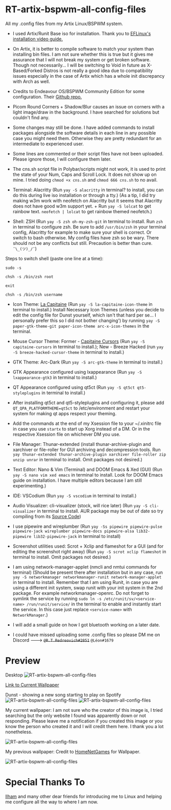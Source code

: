 # RT-artix-bspwm-all-config-files
All my .config files from my Artix Linux/BSPWM system.

- I used Artix/Runit Base iso for installation. Thank you to [EFLinux's installation video guide.](https://www.youtube.com/watch?v=mIpZA6z-Ctk)

- On Artix, it is better to compile software to match your system than installing bin files. I am not sure whether this is true but it gives me assurance that I will not break my system or get broken software. Though not necessarily... I will be switching to Void in future as X-Based/Forked Distros is not really a good idea due to compatibility issues especially in the case of Artix which has a whole init discrepancy with Arch as well.

- Credits to Endeavour OS/BSPWM Community Edition for some configuration. Their [Github repo.](https://github.com/EndeavourOS-Community-Editions/bspwm)

- Picom Round Corners + Shadow/Blur causes an issue on corners with a light image/draw in the background. I have searched for solutions but couldn't find any.

- Some changes may still be done. I have added commands to install packages alongside the software details in each line in any possible case you might need them. Otherwise they are pretty redundant for an intermediate to experienced user.

- Some lines are commented or their script files have not been uploaded. Please ignore those, I will configure them later.

- The cns.sh script file in Polybar/scripts might not work, it is used to print the state of your Num, Caps and Scroll Lock. It does not show up on mine. I tried doing `chmod +x cns.sh` and `chmod 666 cns.sh` to no avail.

- Terminal: Alacritty (Run `yay -S alacritty` in terminal? to install, you can do this during live iso installation or through a tty.) (As a tip, I did try making w3m work with neofetch on Alacritty but it seems that Alacritty does not have good w3m support yet. + Run `yay -S lolcat` to get rainbow text. `neofetch | lolcat` to get rainbow themed neofetch.)

- Shell: ZSH (Run `yay -S zsh oh-my-zsh-git` in terminal to install. Run `zsh` in terminal to configure zsh. Be sure to add `/usr/bin/zsh` in your terminal config, Alacritty for example to make sure your shell is correct. Or switch to bash otherwise. My config files have zsh so be wary. There should not be any conflicts but still. Precaution is better than cure. `¯\_(ツ)_/¯`)

Steps to switch shell (paste one line at a time):
```
sudo -s

chsh -s /bin/zsh root

exit

chsh -s /bin/zsh username
```

- Icon Theme: [La Capitaine](https://store.kde.org/p/1148695/) (Run `yay -S la-capitaine-icon-theme` in terminal to install.) Install Necessary Icon Themes (unless you decide to edit the config file for Dunst yourself, which isn't that hard per se... I personally prefer this so I did not bother changing') by running `yay -S paper-gtk-theme-git paper-icon-theme arc-x-icon-themes` in the terminal.

- Mouse Cursor Theme: Former - [Capitaine Cursors](https://store.kde.org/p/1148692) (Run `yay -S capitaine-cursors` in terminal to install.); New - Breeze Hacked (run `yay -S breeze-hacked-cursor-theme` in terminal to install.)

- GTK Theme: Arc-Dark (Run `yay -S arc-gtk-theme` in terminal to install.)

- GTK Appearance configured using lxappearance (Run `yay -S lxappearance-gtk3` in terminal to install.)

- QT Appearance configured using qt5ct (Run `yay -S qt5ct qt5-styleplugins` in terminal to install.)

- After installing qt5ct and qt5-styleplugins and configuring it, please add `QT_QPA_PLATFORMTHEME=qt5ct` to /etc/environment and restart your system for making qt apps respect your theming.

- Add the commands at the end of my Xsession file to your ~/.xinitrc file in case you use `startx` to start up Xorg instead of a DM. Or in the respective Xsession file on whichever DM you use.

- File Manager: Thunar-extended (install thunar-archive-plugin and xarchiver or file-roller for GUI archiving and decompression tools. Run `yay thunar-extended thunar-archive-plugin xarchiver file-roller zip unzip unrar` in terminal to install. Omit packages not desired.)

- Text Editor: Nano & Vim (Terminal) and DOOM Emacs & Xed (GUI) (Run `yay -S nano vim xed emacs` in terminal to install. Look for DOOM Emacs guide on installation. I have multiple editors because I am still experimenting.)

- IDE: VSCodium (Run `yay -S vscodium` in terminal to install.)

- Audio Visualizer: cli-visualizer (stock, will rice later) (Run `yay -S cli-visualizer` in terminal to install. AUR package may be out of date so try compiling from its [Source Code](https://github.com/dpayne/cli-visualizer))

- I use pipewire and wireplumber (Run `yay -Ss pipewire pipewire-pulse pipewire-jack wireplumber pipewire-docs pipewire-alsa lib32-pipewire lib32-pipewire-jack` in terminal to install)

- Screenshot utilities used: Scrot + Xclip and flameshot for a GUI (and for editing the screenshot right away) (Run `yay -S scrot xclip flameshot` in terminal to install. Omit packages not desired.)

- I am using network-manager-applet (nmcli and nmtui commands for terminal) (Should be present there after installation but in any case, run `yay -S networkmanager networkmanager-runit network-manager-applet` in terminal to install. Remember that I am using Runit, in case you are using a different init system, swap runit with your init system in the 2nd package. For example networkmanager-openrc. Do not forget to symlink the service by running `sudo ln -s /etc/runit/sv/<service-name> /run/runit/service/` in the terminal to enable and instantly start the service. In this case just replace `<service-name>` with `NetworkManager`.)

- I will add a small guide on how I got bluetooth working on a later date.

- I could have missed uploading some .config files so please DM me on Discord ---> ~~`@R.T.Redreovich#2851`~~ `@Léon#1679`

# Preview

Desktop
![RT-artix-bspwm-all-config-files](https://raw.githubusercontent.com/Red1922/RT-artix-bspwm-all-config-files/main/Screenshots/PreviewVer3.png)

[Link to Current Wallpaper](https://raw.githubusercontent.com/Red1922/RT-artix-bspwm-all-config-files/main/Wallpapers/Elite-Dangerous-Space-Station.jpg)

Dunst - showing a new song starting to play on Spotify
![RT-artix-bspwm-all-config-files](https://raw.githubusercontent.com/Red1922/RT-artix-bspwm-all-config-files/main/Screenshots/Dunst-Preview2.png)
![RT-artix-bspwm-all-config-files](https://raw.githubusercontent.com/Red1922/RT-artix-bspwm-all-config-files/main/Screenshots/spotify-meme.png)

My current wallpaper:
I am not sure who the creator of this image is, I tried searching but the only website I found was apparently down or not responding. Please leave me a notification if you created this image or you know the person who created it and I will credit them here. I thank you a lot nonetheless.

![RT-artix-bspwm-all-config-files](https://raw.githubusercontent.com/Red1922/RT-artix-bspwm-all-config-files/main/Wallpapers/Elite-Dangerous-Space-Station.jpg)

My previous wallpaper:
Credit to [HomeNetGames](https://www.homenetgames.com/) for Wallpaper.

![RT-artix-bspwm-all-config-files](https://raw.githubusercontent.com/Red1922/RT-artix-bspwm-all-config-files/main/Wallpapers/pirate.jpg)


# Special Thanks To

[Ilham](https://github.com/ilhamisbored/bspwm-dotfiles) and many other dear friends for introducing me to Linux and helping me configure all the way to where I am now.
